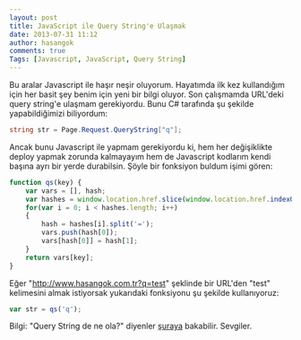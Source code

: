 ```yaml
---
layout: post
title: JavaScript ile Query String'e Ulaşmak
date: 2013-07-31 11:12
author: hasangok
comments: true
Tags: [Javascript, JavaScript, Query String]
---
```

Bu aralar Javascript ile haşır neşir oluyorum. Hayatımda ilk kez kullandığım için her basit şey benim için yeni bir bilgi oluyor. Son çalışmamda URL'deki query string'e ulaşmam gerekiyordu. Bunu C# tarafında şu şekilde yapabildiğimizi biliyordum:
```csharp
string str = Page.Request.QueryString["q"];
```
Ancak bunu Javascript ile yapmam gerekiyordu ki, hem her değişiklikte deploy yapmak zorunda kalmayayım hem de Javascript kodlarım kendi başına ayrı bir yerde durabilsin. Şöyle bir fonksiyon buldum işimi gören:
```javascript
function qs(key) {
    var vars = [], hash;
    var hashes = window.location.href.slice(window.location.href.indexOf('?') + 1).split('&');
    for(var i = 0; i < hashes.length; i++)
    {
        hash = hashes[i].split('=');
        vars.push(hash[0]);
        vars[hash[0]] = hash[1];
    }
    return vars[key];
}
```
Eğer "http://www.hasangok.com.tr?q=test" şeklinde bir URL'den "test" kelimesini almak istiyorsak yukarıdaki fonksiyonu şu şekilde kullanıyoruz:
```javascript
var str = qs('q');
```
Bilgi: "Query String de ne ola?" diyenler [şuraya](http://en.wikipedia.org/wiki/Query_string) bakabilir.
Sevgiler.
